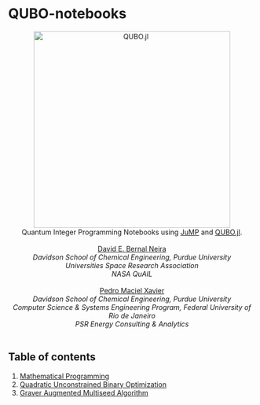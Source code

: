 # QUBO-notebooks

<div align="center">
  <a href="https://github.com/psrnergy/QUBO.jl">
    <img width="400px" src="https://raw.githubusercontent.com/psrenergy/QUBO.jl/master/docs/src/assets/logo.svg" alt="QUBO.jl" />
  </a>
  <br>
  <span>Quantum Integer Programming Notebooks using <a href="https://jump.dev">JuMP</a> and <a href="https://github.com/psrnergy/QUBO.jl">QUBO.jl</a>.</span>
  <br>
  <br>
  <a href="https://bernalde.github.io">David E. Bernal Neira</a>
  <br>
  <i>Davidson School of Chemical Engineering, Purdue University</i>
  <br>
  <i>Universities Space Research Association</i>
  <br>
  <i>NASA QuAIL</i>
  <br>
  <br>
  <a href="https://pedromxavier.github.io">Pedro Maciel Xavier</a>
  <br>
  <i>Davidson School of Chemical Engineering, Purdue University</i>
  <br>
  <i>Computer Science &amp; Systems Engineering Program, Federal University of Rio de Janeiro</i>
  <br>
  <i>PSR Energy Consulting &amp; Analytics</i>
  <br>
  <br>
</div>

## Table of contents

1. [Mathematical Programming](notebooks_jl/1-LP_IP.ipynb)
2. [Quadratic Unconstrained Binary Optimization](notebooks_jl/2-QUBO.ipynb)
3. [Graver Augmented Multiseed Algorithm](notebooks_jl/3-GAMA.ipynb)
